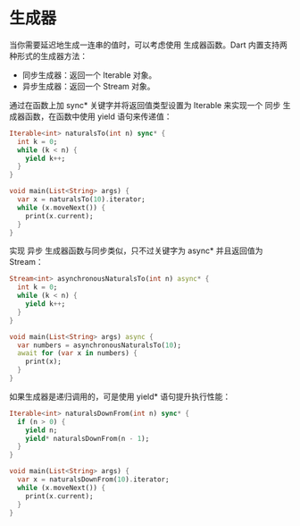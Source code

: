 # 生成器

当你需要延迟地生成一连串的值时，可以考虑使用 生成器函数。Dart 内置支持两种形式的生成器方法：

- 同步生成器：返回一个 Iterable 对象。
- 异步生成器：返回一个 Stream 对象。

通过在函数上加 sync* 关键字并将返回值类型设置为 Iterable 来实现一个 同步 生成器函数，在函数中使用 yield 语句来传递值：

```dart
Iterable<int> naturalsTo(int n) sync* {
  int k = 0;
  while (k < n) {
    yield k++;
  }
}

void main(List<String> args) {
  var x = naturalsTo(10).iterator;
  while (x.moveNext()) {
    print(x.current);
  }
}
```

实现 异步 生成器函数与同步类似，只不过关键字为 async* 并且返回值为 Stream：

```dart
Stream<int> asynchronousNaturalsTo(int n) async* {
  int k = 0;
  while (k < n) {
    yield k++;
  }
}

void main(List<String> args) async {
  var numbers = asynchronousNaturalsTo(10);
  await for (var x in numbers) {
    print(x);
  }
}
```

如果生成器是递归调用的，可是使用 yield* 语句提升执行性能：

```dart
Iterable<int> naturalsDownFrom(int n) sync* {
  if (n > 0) {
    yield n;
    yield* naturalsDownFrom(n - 1);
  }
}

void main(List<String> args) {
  var x = naturalsDownFrom(10).iterator;
  while (x.moveNext()) {
    print(x.current);
  }
}
```
